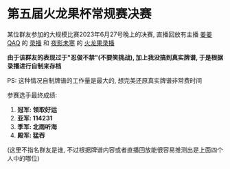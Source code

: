 # 第五届火龙果杯常规赛决赛

某位群友参加的大规模比赛2023年6月27号晚上的决赛, 直播回放有主播 [姜姜QAQ](https://space.bilibili.com/10048536)
的 [录播](https://www.bilibili.com/video/BV18h411K7EP?p=19) 和 [夜影未寒](https://space.bilibili.com/393646456)
的 [火龙果录播](https://www.bilibili.com/video/BV1im4y1a75i)

**由于该群友的表现过于"忍俊不禁"(不要笑挑战), 加上我没搞到真实牌谱, 于是根据录播进行自制来存档**

PS: 这种情况自制牌谱的工作量是最大的, 想完美还原真实牌谱非常费时间

参赛选手最终成绩:

1. **冠军: 领取好运**
2. **亚军: 114231**
3. **季军: 北雨听海**
4. **殿军: 猛吞**

(这里不指名群友是谁, 不过根据牌谱内容或者直播回放能很容易推测出是上面四个人中的哪位)
